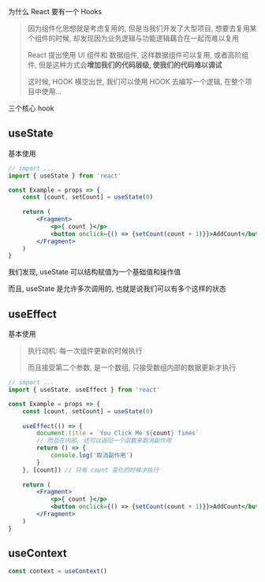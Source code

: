 为什么 React 要有一个 Hooks

> 因为组件化思想就是考虑复用的, 但是当我们开发了大型项目, 想要去复用某个组件的时候, 却发现因为业务逻辑与功能逻辑藕合在一起而难以复用
>
> React 提出使用 UI 组件和 数据组件, 这样数据组件可以复用, 或者高阶组件, 但是这种方式会**增加我们的代码层级, 使我们的代码难以调试**
>
> 这时候, HOOK 横空出世, 我们可以使用 HOOK 去编写一个逻辑, 在整个项目中使用...

三个核心 hook

## useState

基本使用

```jsx
// import ...
import { useState } from 'react'

const Example = props => {
    const [count, setCount] = useState(0)
    
    return (
    	<Fragment>
        	<p>{ count }</p>
            <button onclick={() => {setCount(count + 1)}}>AddCount</button>
        </Fragment>
    )
}
```

我们发现, useState 可以结构赋值为一个基础值和操作值

而且, useState 是允许多次调用的, 也就是说我们可以有多个这样的状态



## useEffect

基本使用

> 执行动机: 每一次组件更新的时候执行
>
> 而且接受第二个参数, 是一个数组, 只接受数组内部的数据更新才执行

```jsx
// import ...
import { useState, useEffect } from 'react'

const Example = props => {
    const [count, setCount] = useState(0)
    
    useEffect(() => {
        document.title = `You Click Me ${count} Times`
        // 而且在内部, 还可以返回一个函数来取消副作用
        return () => {
            console.log('取消副作用')
        }
    }, [count]) // 只有 count 变化的时候才执行
    
    return (
    	<Fragment>
        	<p>{ count }</p>
            <button onclick={() => {setCount(count + 1)}}>AddCount</button>
        </Fragment>
    )
}
```

## useContext

```js
const context = useContext()
```

